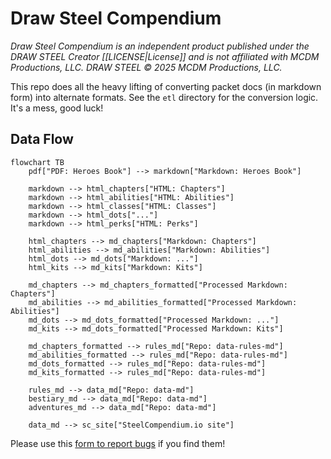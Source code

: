 # Draw Steel Compendium

_Draw Steel Compendium is an independent product published under the DRAW STEEL Creator [[LICENSE|License]] and is not affiliated with MCDM Productions, LLC. DRAW STEEL © 2025 MCDM Productions, LLC._

This repo does all the heavy lifting of converting packet docs (in markdown form) into alternate formats.  See the `etl`
directory for the conversion logic.  It's a mess, good luck!

## Data Flow

```mermaid
flowchart TB
    pdf["PDF: Heroes Book"] --> markdown["Markdown: Heroes Book"]
    
    markdown --> html_chapters["HTML: Chapters"]
    markdown --> html_abilities["HTML: Abilities"]
    markdown --> html_classes["HTML: Classes"]
    markdown --> html_dots["..."]
    markdown --> html_perks["HTML: Perks"]
    
    html_chapters --> md_chapters["Markdown: Chapters"]
    html_abilities --> md_abilities["Markdown: Abilities"]
    html_dots --> md_dots["Markdown: ..."]
    html_kits --> md_kits["Markdown: Kits"]
    
    md_chapters --> md_chapters_formatted["Processed Markdown: Chapters"]
    md_abilities --> md_abilities_formatted["Processed Markdown: Abilities"]
    md_dots --> md_dots_formatted["Processed Markdown: ..."]
    md_kits --> md_dots_formatted["Processed Markdown: Kits"]
    
    md_chapters_formatted --> rules_md["Repo: data-rules-md"]
    md_abilities_formatted --> rules_md["Repo: data-rules-md"]
    md_dots_formatted --> rules_md["Repo: data-rules-md"]
    md_kits_formatted --> rules_md["Repo: data-rules-md"]
    
    rules_md --> data_md["Repo: data-md"]
    bestiary_md --> data_md["Repo: data-md"]
    adventures_md --> data_md["Repo: data-md"]

    data_md --> sc_site["SteelCompendium.io site"]
```

Please use this [form to report bugs](https://docs.google.com/forms/d/e/1FAIpQLSc6m-pZ0NLt2EArE-Tcxr-XbAPMyhu40ANHJKtyRvvwBd2LSw/viewform?usp=sharing&ouid=105036387964900154878) if you find them!